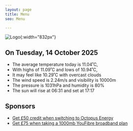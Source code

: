 ```yaml
---
layout: page
title: Menu
seo: Menu

---
```


![Logo](/images/logo.jpg){:width="832px"}

<!-- weather_marker starts -->
## On Tuesday, 14 October 2025

- The average temperature today is 11.04˚C,
- With highs of 11.09˚C and lows of 10.94˚C,
- It may feel like 10.29˚C with overcast clouds
- The wind speed is 2.24m/s and visibility is 10000m
- The pressure is 1031hPa and humidity is 80%
- The sun will rise at 06:31 and set at 17:17

<!-- weather_marker ends -->

## Sponsors

- [Get £50 credit when switching to Octopus Energy](https://bit.ly/3oD1nnS)
- [Get £75 when taking a 1000mb YouFibre broadband plan](https://aklam.io/91zWhU?)
